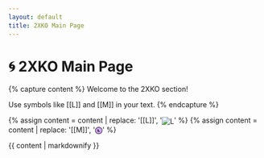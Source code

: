 ```yaml
---
layout: default
title: 2XKO Main Page
---
```


# 🌀 2XKO Main Page

{% capture content %}
Welcome to the 2XKO section!

Use symbols like [[L]] and [[M]] in your text.
{% endcapture %}

{% assign content = content | replace: '[[L]]', '<img src="/assets/images/2xko_L.png" alt="L" style="height:1em;vertical-align:middle;">' %}
{% assign content = content | replace: '[[M]]', '<img src="/docs/assets/images/2xko_L.png" alt="M" style="height:1em;vertical-align:middle;">' %}

{{ content | markdownify }}
